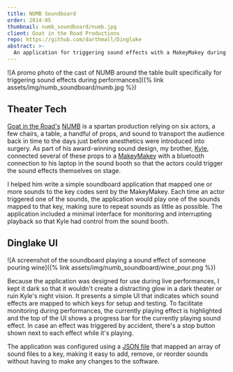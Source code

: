 ```yaml
---
title: NUMB Soundboard
order: 2014-05
thumbnail: numb_soundboard/numb.jpg
client: Goat in the Road Productions
repo: https://github.com/darthmall/Dinglake
abstract: >-
  An application for triggering sound effects with a MakeyMakey during performances of Goat in the Road's play, NUMB.
---
```


![A promo photo of the cast of NUMB around the table built specifically for triggering sound effects during performances]({% link assets/img/numb_soundboard/numb.jpg %})

## Theater Tech

[Goat in the Road's][grp] [NUMB][numb] is a spartan production relying on six actors, a few chairs, a table, a handful of props, and sound to transport the audience back in time to the days just before anesthetics were introduced into surgery. As part of his award-winning sound design, my brother, [Kyle][kcs], connected several of these props to a [MakeyMakey][makey] with a bluetooth connection to his laptop in the sound booth so that the actors could trigger the sound effects themselves on stage.

I helped him write a simple soundboard application that mapped one or more sounds to the key codes sent by the MakeyMakey. Each time an actor triggered one of the sounds, the application would play one of the sounds mapped to that key, making sure to repeat sounds as little as possible. The application included a minimal interface for monitoring and interrupting playback so that Kyle had control from the sound booth.

## Dinglake UI

![A screenshot of the soundboard playing a sound effect of someone pouring wine]({% link assets/img/numb_soundboard/wine_pour.png %})

Because the application was designed for use during live performances, I kept it dark so that it wouldn't create a distracting glow in a dark theater or ruin Kyle's night vision. It presents a simple UI that indicates which sound effects are mapped to which keys for setup and testing. To facilitate monitoring during performances, the currently playing effect is highlighted and the top of the UI shows a progress bar for the currently playing sound effect. In case an effect was triggered by accident, there's a stop button shown next to each effect while it's playing.

The application was configured using a [JSON file][config] that mapped an array of sound files to a key, making it easy to add, remove, or reorder sounds without having to make any changes to the software.

[grp]: http://www.goatintheroadproductions.org
[numb]: http://www.goatintheroadproductions.org/works-blog/2014/8/25/numb
[makey]: https://www.makeymakey.com
[kcs]: http://heykyle.co
[config]: https://github.com/darthmall/Dinglake/blob/master/app/config.json